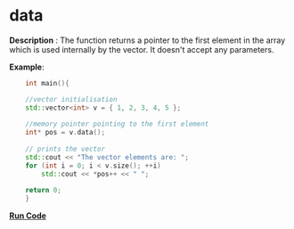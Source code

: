 # data

**Description** : The function returns a pointer to the first element in the array which is used internally by the vector. It doesn't accept any parameters.


**Example**:

```cpp
    int main(){

    //vector initialisation
    std::vector<int> v = { 1, 2, 3, 4, 5 };
    
    //memory pointer pointing to the first element
    int* pos = v.data(); 
  
    // prints the vector 
    std::cout << "The vector elements are: "; 
    for (int i = 0; i < v.size(); ++i) 
        std::cout << *pos++ << " "; 
  
    return 0;
    }
```
**[Run Code](https://rextester.com/DHEP56251)**
